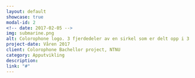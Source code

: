 ```yaml
---
layout: default
showcase: true
modal-id: 2
<!-- date: 2017-02-05 -->
img: submarine.png
alt: Colorophone logo. 3 fjerdedeler av en sirkel som er delt opp i 3  Med fargene blå, rød og grønn.
project-date: Våren 2017
client: Colorophone Bachellor project, NTNU
category: Apputvikling
description: 
link: "#"
---
```

